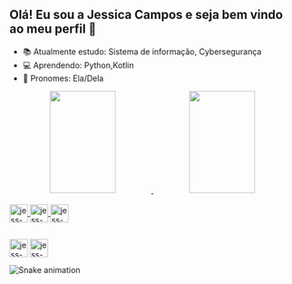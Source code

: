 ## Olá! Eu sou a Jessica Campos e seja bem vindo ao meu perfil 🙂

 - 📚 Atualmente estudo: Sistema de informação, Cybersegurança
 - 💻 Aprendendo: Python,Kotlin
 - 🤍 Pronomes: Ela/Dela

<div align="center">
  <a href="https://github.com/jessicacamposs">
  <img height="180em" img width="48%" src="https://github-readme-stats.vercel.app/api?username=jessicacamposs&show_icons=true&theme=radical&include_all_commits=true&count_private=true"/>
  <img height="180em" img width="48%" src="https://github-readme-stats.vercel.app/api/top-langs/?username=jessicacamposs&layout=compact&langs_count=7&theme=radical"/>
</div>
  <div style="display: inline_block"><br>
  <img align="center" alt="jess-py" height="32" width="32" src="https://i.ibb.co/2qgpxqD/python-icon-130849.png">
  <img align="center" alt="jess-kotllin" height="32" width="32" src="https://i.ibb.co/85C0jcW/kotlin-icon-130893.png">
  <img align="center" alt="jess-html5" height="32" width="32" src="https://i.ibb.co/ZxhdNY9/metrohtml5-metr-11428.png">
   
##
   
<div>
 
  <a href="mailto:jessica.campos.tech@gmail.com" target="_blank"><img align="center" alt="jess-gmail" height="32" width="32" src="https://i.ibb.co/FDX3ztm/Gmail-23514.png"></a>
   <a href="https://www.linkedin.com/in/jessicacamposs/" target="_blank"> <img align="center" alt="jess-linkedin" height="32" width="32" src="https://i.ibb.co/51ZNsDZ/linkedin-icon-icons-com-53609.png"></a>
 
   ![Snake animation](https://github.com/jessicacamposs/jessicacamposs/blob/output/github-contribution-grid-snake.svg)

</div>
